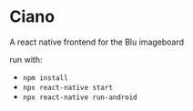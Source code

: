 # Ciano

A react native frontend for the Blu imageboard

run with:
- `npm install`
- `npx react-native start`
- `npx react-native run-android`
